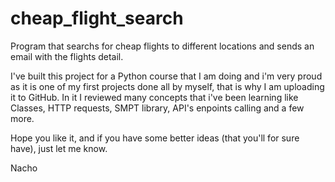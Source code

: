 # cheap_flight_search
Program that searchs for cheap flights to different locations and sends an email with the flights detail.

I've built this project for a Python course that I am doing and i'm very proud as it is one of my first projects done all by myself, that is why I am uploading it to GitHub.
In it I reviewed many concepts that i've been learning like Classes, HTTP requests, SMPT library, API's enpoints calling and a few more.

Hope you like it, and if you have some better ideas (that you'll for sure have), just let me know.

Nacho
